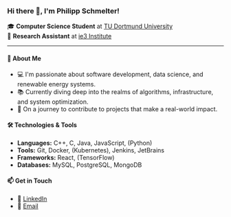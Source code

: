 ### Hi there 👋, I'm Philipp Schmelter!

🎓 **Computer Science Student** at [TU Dortmund University](https://www.tu-dortmund.de/en/)  
🔬 **Research Assistant** at [ie3 Institute](https://www.ie3.tu-dortmund.de/)

---

#### 🚀 About Me

- 💻 I'm passionate about software development, data science, and renewable energy systems.
- 📚 Currently diving deep into the realms of algorithms, infrastructure, and system optimization.
- 🌱 On a journey to contribute to projects that make a real-world impact.

#### 🛠️ Technologies & Tools

- **Languages:** C++, C, Java, JavaScript, (Python)
- **Tools:** Git, Docker, (Kubernetes), Jenkins, JetBrains
- **Frameworks:** React, (TensorFlow)
- **Databases:** MySQL, PostgreSQL, MongoDB

#### 📫 Get in Touch

- 💼 [LinkedIn](https://de.linkedin.com/in/philipp-schmelter-a99b482b0)
- 📧 [Email](mailto:philipp@stressnet.de)
